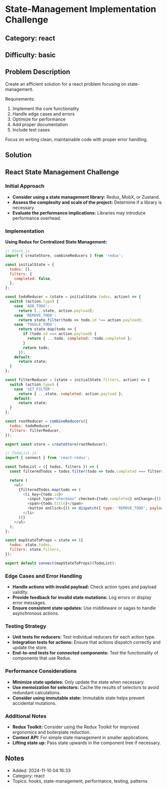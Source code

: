 # State-Management Implementation Challenge

## Category: react
## Difficulty: basic

## Problem Description

Create an efficient solution for a react problem focusing on state-management.

Requirements:
1. Implement the core functionality
2. Handle edge cases and errors
3. Optimize for performance
4. Add proper documentation
5. Include test cases

Focus on writing clean, maintainable code with proper error handling.
                    

## Solution
## React State Management Challenge

### Initial Approach

* **Consider using a state management library:** Redux, MobX, or Zustand.
* **Assess the complexity and scale of the project:** Determine if a library is necessary.
* **Evaluate the performance implications:** Libraries may introduce performance overhead.

### Implementation

**Using Redux for Centralized State Management:**

```js
// Store.js
import { createStore, combineReducers } from 'redux';

const initialState = {
  todos: [],
  filters: {
    completed: false,
  },
};

const todoReducer = (state = initialState.todos, action) => {
  switch (action.type) {
    case 'ADD_TODO':
      return [...state, action.payload];
    case 'REMOVE_TODO':
      return state.filter(todo => todo.id !== action.payload);
    case 'TOGGLE_TODO':
      return state.map(todo => {
        if (todo.id === action.payload) {
          return { ...todo, completed: !todo.completed };
        }
        return todo;
      });
    default:
      return state;
  }
};

const filterReducer = (state = initialState.filters, action) => {
  switch (action.type) {
    case 'SET_FILTER':
      return { ...state, completed: action.payload };
    default:
      return state;
  }
};

const rootReducer = combineReducers({
  todos: todoReducer,
  filters: filterReducer,
});

export const store = createStore(rootReducer);
```

```js
// TodoList.js
import { connect } from 'react-redux';

const TodoList = ({ todos, filters }) => {
  const filteredTodos = todos.filter(todo => todo.completed === filters.completed);

  return (
    <ul>
      {filteredTodos.map(todo => (
        <li key={todo.id}>
          <input type="checkbox" checked={todo.completed} onChange={() => dispatch({ type: 'TOGGLE_TODO', payload: todo.id })} />
          <span>{todo.title}</span>
          <button onClick={() => dispatch({ type: 'REMOVE_TODO', payload: todo.id })} >X</button>
        </li>
      ))}
    </ul>
  );
};

const mapStateToProps = state => ({
  todos: state.todos,
  filters: state.filters,
});

export default connect(mapStateToProps)(TodoList);
```

### Edge Cases and Error Handling

* **Handle actions with invalid payload:** Check action types and payload validity.
* **Provide feedback for invalid state mutations:** Log errors or display error messages.
* **Ensure consistent state updates:** Use middleware or sagas to handle asynchronous actions.

### Testing Strategy

* **Unit tests for reducers:** Test individual reducers for each action type.
* **Integration tests for actions:** Ensure that actions dispatch correctly and update the store.
* **End-to-end tests for connected components:** Test the functionality of components that use Redux.

### Performance Considerations

* **Minimize state updates:** Only update the state when necessary.
* **Use memoization for selectors:** Cache the results of selectors to avoid redundant calculations.
* **Consider using immutable state:** Immutable state helps prevent accidental mutations.

### Additional Notes

* **Redux Toolkit:** Consider using the Redux Toolkit for improved ergonomics and boilerplate reduction.
* **Context API:** For simple state management in smaller applications.
* **Lifting state up:** Pass state upwards in the component tree if necessary.

## Notes
- Added: 2024-11-10 04:16:33
- Category: react
- Topics: hooks, state-management, performance, testing, patterns

